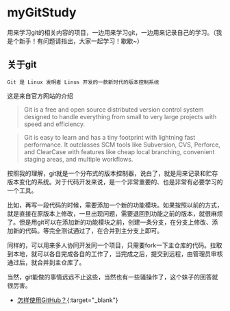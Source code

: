 # myGitStudy

用来学习git的相关内容的项目，一边用来学习git，一边用来记录自己的学习。（我是个新手！有问题请指出，大家一起学习！歇歇~）

## 关于git
`Git 是 Linux 发明者 Linus 开发的一款新时代的版本控制系统`

这是来自官方网站的介绍
>Git is a free and open source distributed version control system designed to handle everything from small to very large projects with speed and efficiency.

>Git is easy to learn and has a tiny footprint with lightning fast performance. It outclasses SCM tools like Subversion, CVS, Perforce, and ClearCase with features like cheap local branching, convenient staging areas, and multiple workflows.

按照我的理解，git就是一个分布式的版本控制器，说白了，就是用来记录和贮存版本变化的系统。对于代码开发来说，是一个非常重要的、也是非常有必要学习的一个工具。

比如，再写一段代码的时候，需要添加一个新的功能模块。如果按照以前的方式，就是直接在原版本上修改，一旦出现问题，需要退回到功能之前的版本，就很麻烦了。但是用git可以在添加新的功能模块之前，创建一条分支，在分支上修改、添加新的代码。等完全测试通过了，在合并到主分支上即可。

同样的，可以用来多人协同开发同一个项目，只需要fork一下主仓库的代码。拉取到本地，就可以各自完成各自的工作了，当完成之后，提交到远程，由管理员审核通过后，就合并到主仓库了。

当然，git能做的事情远远不止这些，当然也有一些骚操作了，这个妹子的回答就很厉害。
* [怎样使用GitHub？](https://www.zhihu.com/question/20070065/answer/79557687){:target="_blank"}


